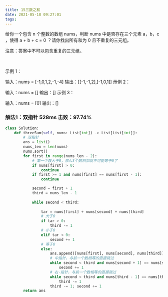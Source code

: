 ```yaml
---
title: 15三数之和
date: 2021-05-18 09:27:01
tags:
---
```


给你一个包含 n 个整数的数组 nums，判断 nums 中是否存在三个元素 a，b，c ，使得 a + b + c = 0 ？请你找出所有和为 0 且不重复的三元组。

注意：答案中不可以包含重复的三元组。

 

示例 1：

输入：nums = [-1,0,1,2,-1,-4]
输出：[[-1,-1,2],[-1,0,1]]
示例 2：

输入：nums = []
输出：[]
示例 3：

输入：nums = [0]
输出：[]



### 解法1：双指针 528ms   击败：97.74%

```python
class Solution:
    def threeSum(self, nums: List[int]) -> List[List[int]]:
		# 双指针
        ans = list()
        nums_len = len(nums)
        nums.sort()
        for first in range(nums_len - 2):
            # 第一个数大于0，那么3个数相加就不可能等于0了
            if nums[first] > 0:
                continue
            if first >= 1 and nums[first] == nums[first - 1]:
                continue

            second = first + 1
            third = nums_len - 1
            
            while second < third:
               	
                tar = nums[first] + nums[second] + nums[third]
                # 大于0
                if tar > 0:
                    third -= 1
                # 小于0
                elif tar < 0:
                    second += 1
                # 等于0
                else:
                    ans.append([nums[first], nums[second], nums[third]])
                    # 中指针，与前一个数相等的直接跳过
                    while second < third and nums[second + 1] == nums[second]:
                        second += 1
                    # 右·指针，与前一个数相等的直接跳过
                    while second < third and nums[third - 1] == nums[third]:
                        third -= 1
                    third -= 1; second += 1
        return ans
```